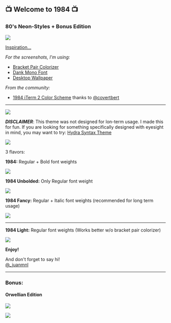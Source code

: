 ## 📺 Welcome to 1984 📺

### **80's Neon-Styles + Bonus Edition**

![](https://raw.githubusercontent.com/juanmnl/vs-1984/master/screenshots/poster.jpg)

[Inspiration...](https://www.google.com/search?biw=1680&bih=916&tbm=isch&sa=1&ei=EXTrXIPHOMWp5wKd44OQCQ&q=neon+80%27s&oq=neon+80%27s&gs_l=img.3..0l7j0i8i30l3.29094.31832..32040...1.0..0.155.1430.0j10......0....1..gws-wiz-img.......0i67.WMLF_ojU7PA)

_For the screenshots, I'm using:_

- [Bracket Pair Colorizer](https://marketplace.visualstudio.com/items?itemName=CoenraadS.bracket-pair-colorizer)
- [Dank Mono Font](https://dank.sh/)
- [Desktop Wallpaper](https://wallpapersite.com/creative-graphics/neon-synthwave-retrowave-grid-mountains-purple-hd-14398.html)

_From the community:_

- [1984 iTerm 2 Color Scheme](https://github.com/covertbert/iTerm2-color-schemes/blob/master/1984.itermcolors) thanks to [@covertbert](https://github.com/covertbert)

---

![](https://raw.githubusercontent.com/juanmnl/vs-1984/master/screenshots/raw.png)

**_DISCLAIMER_**: This theme was not designed for lon-term usage. I made this for fun. If you are looking for something specifically designed with eyesight in mind, you may want to try: [Hydra Syntax Theme](https://marketplace.visualstudio.com/items?itemName=juanmnl.vscode-theme-hydra)

![](https://raw.githubusercontent.com/juanmnl/vs-1984/master/screenshots/palette.png)

3 flavors:

**1984:** Regular + Bold font weights

![](https://raw.githubusercontent.com/juanmnl/vs-1984/master/screenshots/1984.png)

**1984 Unbolded:** Only Regular font weight

![](https://raw.githubusercontent.com/juanmnl/vs-1984/master/screenshots/1984-unbolded.png)

**1984 Fancy:** Regular + Italic font weights (recommended for long term usage)

![](https://raw.githubusercontent.com/juanmnl/vs-1984/master/screenshots/1984-fancy.png)

---

**1984 Light:** Regular font weights (Works better w/o bracket pair colorizer)

![](https://raw.githubusercontent.com/juanmnl/vs-1984/master/screenshots/1984-light.png)

**Enjoy!**

And don't forget to say hi!  
[@\_juanmnl](https://twitter.com/_juanmnl)

---

### Bonus:

#### **Orwellian Edition**

![](https://raw.githubusercontent.com/juanmnl/vs-1984/master/screenshots/book.jpg)

![](https://raw.githubusercontent.com/juanmnl/vs-1984/master/screenshots/1984-orwellian.png)

